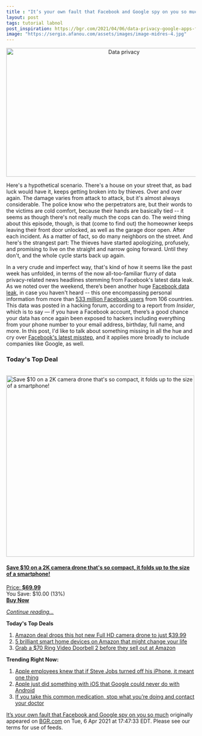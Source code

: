 ```yaml
---
title : "It’s your own fault that Facebook and Google spy on you so much"
layout: post
tags: tutorial labnol
post_inspiration: https://bgr.com/2021/04/06/data-privacy-google-apps-facebook-user-information-collected/
image: "https://sergio.afanou.com/assets/images/image-midres-4.jpg"
---
```


<center><a href="https://bgr.com/2021/04/06/data-privacy-google-apps-facebook-user-information-collected/" class="bgr-rss-featured-image bgr-rss-test-class"><img loading="lazy" width="610" height="343" src="https://bgr.com/wp-content/uploads/2021/04/rsz_adobestock_209686850.jpg?quality=70&amp;strip=all&amp;w=610" class="attachment-feed_normal size-feed_normal wp-post-image" alt="Data privacy" loading="lazy" srcset="https://bgr.com/wp-content/uploads/2021/04/rsz_adobestock_209686850.jpg 1920w, https://bgr.com/wp-content/uploads/2021/04/rsz_adobestock_209686850.jpg?resize=150,84 150w, https://bgr.com/wp-content/uploads/2021/04/rsz_adobestock_209686850.jpg?resize=300,169 300w, https://bgr.com/wp-content/uploads/2021/04/rsz_adobestock_209686850.jpg?resize=768,432 768w, https://bgr.com/wp-content/uploads/2021/04/rsz_adobestock_209686850.jpg?resize=1024,576 1024w, https://bgr.com/wp-content/uploads/2021/04/rsz_adobestock_209686850.jpg?resize=1536,864 1536w, https://bgr.com/wp-content/uploads/2021/04/rsz_adobestock_209686850.jpg?resize=610,343 610w, https://bgr.com/wp-content/uploads/2021/04/rsz_adobestock_209686850.jpg?resize=664,374 664w, https://bgr.com/wp-content/uploads/2021/04/rsz_adobestock_209686850.jpg?resize=1200,675 1200w, https://bgr.com/wp-content/uploads/2021/04/rsz_adobestock_209686850.jpg?resize=782,440 782w, https://bgr.com/wp-content/uploads/2021/04/rsz_adobestock_209686850.jpg?resize=827,465 827w, https://bgr.com/wp-content/uploads/2021/04/rsz_adobestock_209686850.jpg?resize=800,450 800w" sizes="(max-width: 610px) 100vw, 610px" title="Data privacy" /></a></center><p>Here's a hypothetical scenario. There's a house on your street that, as bad luck would have it, keeps getting broken into by thieves. Over and over again. The damage varies from attack to attack, but it's almost always considerable. The police know who the perpetrators are, but their words to the victims are cold comfort, because their hands are basically tied -- it seems as though there's not really much the cops can do. The weird thing about this episode, though, is that (come to find out) the homeowner keeps leaving their front door unlocked, as well as the garage door open. After each incident. As a matter of fact, so do many neighbors on the street. And here's the strangest part: The thieves have started apologizing, profusely, and promising to live on the straight and narrow going forward. Until they don't, and the whole cycle starts back up again.</p>
<p>In a very crude and imperfect way, that's kind of how it seems like the past week has unfolded, in terms of the now all-too-familiar flurry of data privacy-related news headlines stemming from Facebook's latest data leak. As we noted over the weekend, there&rsquo;s been another huge <a href="https://www.bloomberg.com/news/articles/2021-04-03/facebook-data-on-533-million-users-leaked-business-insider" target="_blank" rel="nofollow noopener">Facebook data leak</a>, in case you haven't heard -- this one encompassing personal information from more than <a href="https://www.marketwatch.com/story/533-million-facebook-users-phone-numbers-and-personal-data-reported-leaked-online-11617475820" target="_blank" rel="nofollow noopener">533 million Facebook users</a> from 106 countries. This data was posted in a hacking forum, according to a report from <em>Insider</em>, which is to say &mdash; if you have a Facebook account, there&rsquo;s a good chance your data has once again been exposed to hackers including everything from your phone number to your email address, birthday, full name, and more. In this post, I'd like to talk about something missing in all the hue and cry over <a href="https://www.cnn.com/2021/04/05/tech/facebook-data-leaked-how-to-tell/index.html">Facebook's latest misstep</a>, and it applies more broadly to include companies like Google, as well.</p>
<h3>Today's Top Deal</h3>
<p><a href="https://www.amazon.com/gp/product/B08GLFDPWR?tag=b0c55topdeals-20"><br><img height="483px" width="500px" src="https://m.media-amazon.com/images/I/513KOLHWgfL.jpg" alt="Save $10 on a 2K camera drone that's so compact, it folds up to the size of a smartphone!"><br></a></p>
<h4><a href="https://www.amazon.com/gp/product/B08GLFDPWR?tag=b0c55rss-20">Save $10 on a 2K camera drone that's so compact, it folds up to the size of a smartphone!</a></h4>
<p><a href="https://www.amazon.com/gp/product/B08GLFDPWR?tag=b0c55rss-20">Price: <strong>$69.99</strong></a><br><span>You Save: $10.00 (13%)</span><br><strong><a href="https://www.amazon.com/gp/product/B08GLFDPWR?tag=b0c55rss-20">Buy Now</a></strong></p>
<p><a href="https://bgr.com/2021/04/06/data-privacy-google-apps-facebook-user-information-collected/" class="more-link"><em>Continue reading...</em></a></p>

<p><strong>Today's Top Deals</strong></p>
<ol>
<li><a href="https://bgr.com/2021/04/06/amazon-best-drone-deals-under-50-april-2021/?utm_source=rss&#038;utm_campaign=topdeals">Amazon deal drops this hot new Full HD camera drone to just $39.99</a></li>
<li><a href="https://bgr.com/2021/04/06/best-smart-home-devices-2021-april-edition/?utm_source=rss&#038;utm_campaign=topdeals">5 brilliant smart home devices on Amazon that might change your life</a></li>
<li><a href="https://bgr.com/2021/04/05/grab-a-70-ring-video-doorbell-2-before-they-sell-out-at-amazon/?utm_source=rss&#038;utm_campaign=topdeals">Grab a $70 Ring Video Doorbell 2 before they sell out at Amazon</a></li>
</ol>

<p><strong>Trending Right Now:</strong></p>
<ol>
<li><a href="https://bgr.com/2021/04/06/steve-jobs-turned-off-iphone-to-visit-jony-ive-apple-design-department/">Apple employees knew that if Steve Jobs turned off his iPhone, it meant one thing</a></li>
<li><a href="https://bgr.com/2021/04/06/ios-14-adoption-rate-iphone-ipad-ipados-14/">Apple just did something with iOS that Google could never do with Android</a></li>
<li><a href="https://bgr.com/2021/04/06/medication-recall-adhd-fda/">If you take this common medication, stop what you’re doing and contact your doctor</a></li>
</ol>
<p><a href="https://bgr.com/2021/04/06/data-privacy-google-apps-facebook-user-information-collected/">It’s your own fault that Facebook and Google spy on you so much</a> originally appeared on <a href="http://bgr.com">BGR.com</a> on Tue, 6 Apr 2021 at 17:47:33 EDT. Please see our terms for use of feeds.</p>